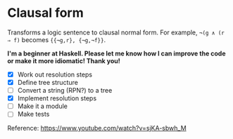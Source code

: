 # Clausal form
Transforms a logic sentence to clausal normal form.
For example, `¬(g ∧ (r ⇒ f)` becomes `{{¬g,r}, {¬g,¬f}}`.

**I'm a beginner at Haskell. Please let me know how I can improve the code or make it more idiomatic! Thank you!**

- [x] Work out resolution steps
- [x] Define tree structure
- [ ] Convert a string (RPN?) to a tree
- [x] Implement resolution steps
- [ ] Make it a module
- [ ] Make tests

Reference: https://www.youtube.com/watch?v=sjKA-sbwh_M
